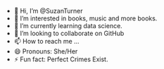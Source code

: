 - 👋 Hi, I’m @SuzanTurner
- 👀 I’m interested in books, music and more books.
- 🌱 I’m currently learning data science.
- 💞️ I’m looking to collaborate on GitHub 
- 📫 How to reach me ...
- 😄 Pronouns: She/Her
- ⚡ Fun fact: Perfect Crimes Exist.

<!---
SuzanTurner/SuzanTurner is a ✨ special ✨ repository because its `README.md` (this file) appears on your GitHub profile.
You can click the Preview link to take a look at your changes.
--->
